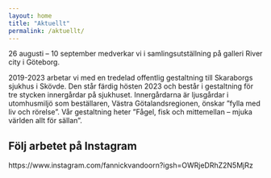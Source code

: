 ```yaml
---
layout: home
title: "Aktuellt"
permalink: /aktuellt/
---
```


            
26 augusti – 10 september medverkar vi i samlingsutställning på galleri River city i Göteborg.


2019-2023 arbetar vi med en tredelad offentlig gestaltning till Skaraborgs sjukhus i Skövde. Den står färdig hösten 2023 och består i gestaltning för tre stycken innergårdar på sjukhuset. Innergårdarna är ljusgårdar i utomhusmiljö som beställaren, Västra Götalandsregionen, önskar ”fylla med liv och rörelse”. Vår gestaltning heter ”Fågel, fisk och mittemellan – mjuka världen allt för sällan”.

## Följ arbetet på Instagram

<blockquote class="instagram-media" data-instgrm-permalink="https://www.instagram.com/fannickvandoorn" data-instgrm-version="14"></blockquote>
<script async src="//www.instagram.com/embed.js"></script>
https://www.instagram.com/fannickvandoorn?igsh=OWRjeDRhZ2N5MjRz